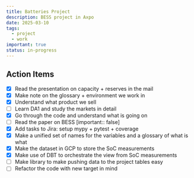 ```yaml
---
title: Batteries Project
description: BESS project in Axpo
date: 2025-03-10
tags:
  - project
  - work
important: true
status: in-progress
---
```


## Action Items

- [x] Read the presentation on capacity + reserves in the mail
- [x] Make note on the glossary + environment we work in
- [x] Understand what product we sell
- [ ] Learn DA1 and study the markets in detail
- [x] Go through the code and understand what is going on
- [ ] Read the paper on BESS [important:: false]
- [x] Add tasks to Jira: setup mypy + pytest + coverage
- [x] Make a unified set of names for the variables and a glossary of what is what
- [x] Make the dataset in GCP to store the SoC measurements
- [x] Make use of DBT to orchestrate the view from SoC measurements
- [ ] Make library to make pushing data to the project tables easy
- [ ] Refactor the code with new target in mind
